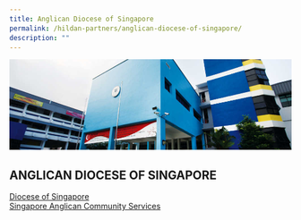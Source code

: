 ```yaml
---
title: Anglican Diocese of Singapore
permalink: /hildan-partners/anglican-diocese-of-singapore/
description: ""
---
```

![](/images/Hildan%20Partners/Partnership%20with%20Sports%20Singapore%20Banner.jpg)

ANGLICAN DIOCESE OF SINGAPORE
-----------------------------

[Diocese of Singapore](http://www.anglican.org.sg/)  
[Singapore Anglican Community Services](http://www.sacs.org.sg/)